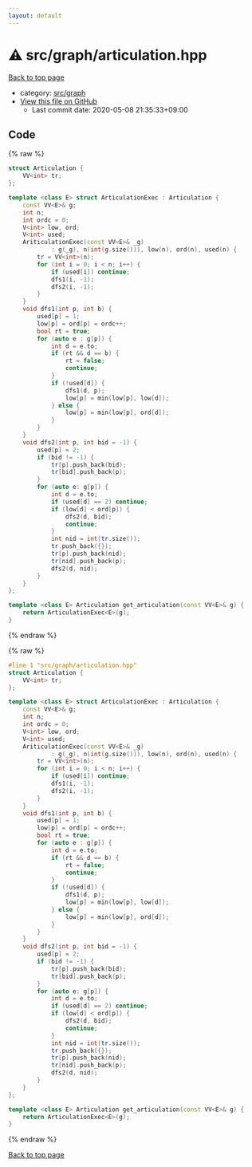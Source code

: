 ```yaml
---
layout: default
---
```


<!-- mathjax config similar to math.stackexchange -->
<script type="text/javascript" async
  src="https://cdnjs.cloudflare.com/ajax/libs/mathjax/2.7.5/MathJax.js?config=TeX-MML-AM_CHTML">
</script>
<script type="text/x-mathjax-config">
  MathJax.Hub.Config({
    TeX: { equationNumbers: { autoNumber: "AMS" }},
    tex2jax: {
      inlineMath: [ ['$','$'] ],
      processEscapes: true
    },
    "HTML-CSS": { matchFontHeight: false },
    displayAlign: "left",
    displayIndent: "2em"
  });
</script>

<script type="text/javascript" src="https://cdnjs.cloudflare.com/ajax/libs/jquery/3.4.1/jquery.min.js"></script>
<script src="https://cdn.jsdelivr.net/npm/jquery-balloon-js@1.1.2/jquery.balloon.min.js" integrity="sha256-ZEYs9VrgAeNuPvs15E39OsyOJaIkXEEt10fzxJ20+2I=" crossorigin="anonymous"></script>
<script type="text/javascript" src="../../../assets/js/copy-button.js"></script>
<link rel="stylesheet" href="../../../assets/css/copy-button.css" />


# :warning: src/graph/articulation.hpp

<a href="../../../index.html">Back to top page</a>

* category: <a href="../../../index.html#5442c8f317d712204bf06ed26672e17c">src/graph</a>
* <a href="{{ site.github.repository_url }}/blob/master/src/graph/articulation.hpp">View this file on GitHub</a>
    - Last commit date: 2020-05-08 21:35:33+09:00




## Code

<a id="unbundled"></a>
{% raw %}
```cpp
struct Articulation {
    VV<int> tr;
};

template <class E> struct ArticulationExec : Articulation {
    const VV<E>& g;
    int n;
    int ordc = 0;
    V<int> low, ord;
    V<int> used;
    AriticulationExec(const VV<E>& _g)
            : g(_g), n(int(g.size())), low(n), ord(n), used(n) {
        tr = VV<int>(n);
        for (int i = 0; i < n; i++) {
            if (used[i]) continue;
            dfs1(i, -1);
            dfs2(i, -1);
        }
    }
    void dfs1(int p, int b) {
        used[p] = 1;
        low[p] = ord[p] = ordc++;
        bool rt = true;
        for (auto e : g[p]) {
            int d = e.to;
            if (rt && d == b) {
                rt = false;
                continue;
            }
            if (!used[d]) {
                dfs1(d, p);
                low[p] = min(low[p], low[d]);
            } else {
                low[p] = min(low[p], ord[d]);
            }
        }
    }
    void dfs2(int p, int bid = -1) {
        used[p] = 2;
        if (bid != -1) {
            tr[p].push_back(bid);
            tr[bid].push_back(p);
        }
        for (auto e: g[p]) {
            int d = e.to;
            if (used[d] == 2) continue;
            if (low[d] < ord[p]) {
                dfs2(d, bid);
                continue;
            }
            int nid = int(tr.size());
            tr.push_back({});
            tr[p].push_back(nid);
            tr[nid].push_back(p);
            dfs2(d, nid);
        }
    }
};

template <class E> Articulation get_articulation(const VV<E>& g) {
    return ArticulationExec<E>(g);
}

```
{% endraw %}

<a id="bundled"></a>
{% raw %}
```cpp
#line 1 "src/graph/articulation.hpp"
struct Articulation {
    VV<int> tr;
};

template <class E> struct ArticulationExec : Articulation {
    const VV<E>& g;
    int n;
    int ordc = 0;
    V<int> low, ord;
    V<int> used;
    AriticulationExec(const VV<E>& _g)
            : g(_g), n(int(g.size())), low(n), ord(n), used(n) {
        tr = VV<int>(n);
        for (int i = 0; i < n; i++) {
            if (used[i]) continue;
            dfs1(i, -1);
            dfs2(i, -1);
        }
    }
    void dfs1(int p, int b) {
        used[p] = 1;
        low[p] = ord[p] = ordc++;
        bool rt = true;
        for (auto e : g[p]) {
            int d = e.to;
            if (rt && d == b) {
                rt = false;
                continue;
            }
            if (!used[d]) {
                dfs1(d, p);
                low[p] = min(low[p], low[d]);
            } else {
                low[p] = min(low[p], ord[d]);
            }
        }
    }
    void dfs2(int p, int bid = -1) {
        used[p] = 2;
        if (bid != -1) {
            tr[p].push_back(bid);
            tr[bid].push_back(p);
        }
        for (auto e: g[p]) {
            int d = e.to;
            if (used[d] == 2) continue;
            if (low[d] < ord[p]) {
                dfs2(d, bid);
                continue;
            }
            int nid = int(tr.size());
            tr.push_back({});
            tr[p].push_back(nid);
            tr[nid].push_back(p);
            dfs2(d, nid);
        }
    }
};

template <class E> Articulation get_articulation(const VV<E>& g) {
    return ArticulationExec<E>(g);
}

```
{% endraw %}

<a href="../../../index.html">Back to top page</a>

